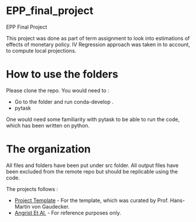 # EPP_final_project
EPP Final Project 

This project was done as part of term assignment to look into estimations of effects of monetary policy. 
IV Regression approach was taken in to account, to compute local projections. 

# How to use the folders

Please clone the repo. You would need to : 
- Go to the folder and run conda-develop . 
- pytask

One would need some familiarity with pytask to be able to run the code, which has been written on python. 


# The organization

All files and folders have been put under src folder. All output files have been excluded from the remote repo but should be replicable using the code.  

The projects follows :  

- [Project Template](https://econ-project-templates.readthedocs.io/en/stable/index.html) - For the template, which was curated by Prof. Hans-Martin von Gaudecker.
- [Angrist Et Al.](https://www.tandfonline.com/doi/abs/10.1080/07350015.2016.1204919) - For reference purposes only. 

